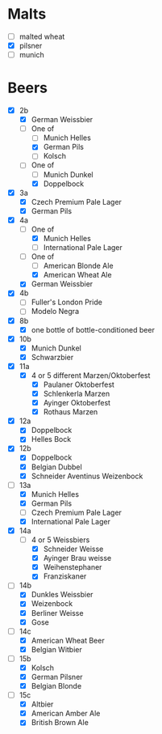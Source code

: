 # Malts
- [ ] malted wheat
- [x] pilsner
- [ ] munich

# Beers
- [x] 2b
	- [x] German Weissbier
	- [ ] One of
		- [ ] Munich Helles
		- [x] German Pils
		- [ ] Kolsch
	- [ ] One of
		- [ ] Munich Dunkel
		- [x] Doppelbock
- [x] 3a
	- [x] Czech Premium Pale Lager
	- [x] German Pils
- [x] 4a
	- [ ] One of
		- [x] Munich Helles
		- [ ] International Pale Lager
	- [ ] One of
		- [ ] American Blonde Ale
		- [x] American Wheat Ale
	- [x] German Weissbier
- [x] 4b 
	- [ ] Fuller's London Pride
	- [ ] Modelo Negra
- [x] 8b
	- [x] one bottle of bottle-conditioned beer
- [x] 10b
	- [x] Munich Dunkel
	- [x] Schwarzbier
- [x] 11a
	- [x] 4 or 5 different Marzen/Oktoberfest
		- [x] Paulaner Oktoberfest
		- [x] Schlenkerla Marzen
		- [x] Ayinger Oktoberfest
		- [x] Rothaus Marzen
- [x] 12a
	- [x] Doppelbock
	- [x] Helles Bock
- [x] 12b
	- [x] Doppelbock
	- [x] Belgian Dubbel
	- [x] Schneider Aventinus Weizenbock
- [ ] 13a
	- [x] Munich Helles
	- [x] German Pils
	- [ ] Czech Premium Pale Lager
	- [x] International Pale Lager
- [x] 14a
	- [ ] 4 or 5 Weissbiers
		- [x] Schneider Weisse
		- [x] Ayinger Brau weisse
		- [x] Weihenstephaner
		- [x] Franziskaner
- [ ] 14b
	- [x] Dunkles Weissbier
	- [x] Weizenbock
	- [x] Berliner Weisse
	- [x] Gose
- [ ] 14c
	- [x] American Wheat Beer
	- [x] Belgian Witbier
- [ ] 15b
	- [x] Kolsch
	- [x] German Pilsner
	- [x] Belgian Blonde
- [ ] 15c
	- [x] Altbier
	- [x] American Amber Ale
	- [x] British Brown Ale